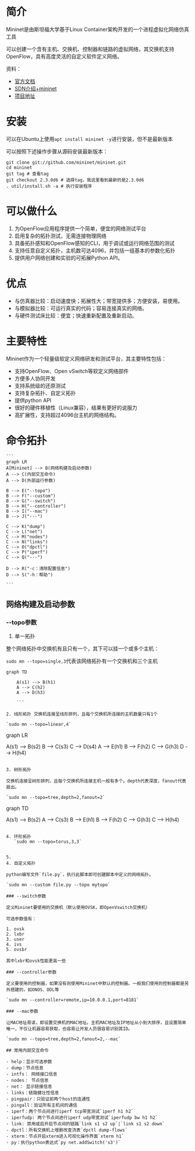 # 简介

Mininet是由斯坦福大学基于Linux Container架构开发的一个进程虚拟化网络仿真工具

可以创建一个含有主机、交换机、控制器和链路的虚拟网络，其交换机支持OpenFlow，具有高度灵活的自定义软件定义网络。

资料：

- [官方文档](http://mininet.org/)
- [SDN介绍+mininet](https://www.bilibili.com/video/BV1VJ41117vJ)
- [项目地址](https://github.com/mininet/mininet)

# 安装

可以在Ubuntu上使用`apt install mininet -y`进行安装，但不是最新版本

可以按照下述操作步骤从源码安装最新版本：

```
git clone git://github.com/mininet/mininet.git
cd mininet
git tag # 查看tag
git checkout 2.3.0d6 # 选择tag，我这里看到最新的是2.3.0d6
. util/install.sh -a # 执行安装程序
```

# 可以做什么

1. 为OpenFlow应用程序提供一个简单，便宜的网络测试平台
2. 启用复杂的拓扑测试，无需连接物理网络
3. 具备拓扑感知和OpenFlow感知的CLI，用于调试或运行网络范围的测试
4. 支持任意自定义拓扑，主机数可达4096，并包括一组基本的参数化拓扑
5. 提供用户网络创建和实验的可拓展Python API。

# 优点

- 与仿真器比较：启动速度快；拓展性大；带宽提供多；方便安装，易使用。
- 与模拟器比较：可运行真实的代码；容易连接真实的网络。
- 与硬件测试床比较：便宜；快速重新配置及重新启动。

# 主要特性

Mininet作为一个轻量级软定义网络研发和测试平台，其主要特性包括：

- 支持OpenFlow、Open vSwitch等软定义网络部件
- 方便多人协同开发
- 支持系统级的还原测试
- 支持复杂拓扑、自定义拓扑
- 提供python API
- 很好的硬件移植性（Linux兼容），结果有更好的说服力
- 高扩展性，支持超过4096台主机的网络结构。

# 命令拓扑

    ```
    graph LR
    A[Mininet] --> B(网络构建及启动参数)
    A --> C(内部交互命令)
    A --> D(外部运行参数)
    
    B --> E("--topo")
    B --> F("--custom")
    B --> G("--switch")
    B --> H("--controller")
    B --> I("--mac")
    B --> J("···")
    
    C --> K("dump")
    C --> L("net")
    C --> M("nodes")
    C --> N("links")
    C --> O("dpctl")
    C --> P("iperf")
    C --> Q("···")
    
    D --> R("-c：清除配置信息")
    D --> S("-h：帮助")
    
    ```

## 网络构建及启动参数

### --topo参数

1. 单一拓扑

整个网络拓扑中交换机有且只有一个，其下可以挂一个或多个主机：

`sudo mn --topo=single,3`代表该网络拓扑有一个交换机和三个主机
```
graph TD

    A(s1) --> B(h1)
    A --> C(h2)
    A --> D(h3)
    
    ```

2. 线形拓扑 交换机连接呈线形排列，且每个交换机所连接的主机数量只有1个

`sudo mn --topo=linear,4`

```
graph LR

A(s1) --> B(s2)
B --> C(s3)
C --> D(s4)
A --> E(h1)
B --> F(h2)
C --> G(h3)
D --> H(h4)
```

3. 树形拓扑

交换机连接呈树形排列，且每个交换机所连接主机一般有多个。depth代表深度，fanout代表扇出。

`sudo mn --topo=tree,depth=2,fanout=2`

```
graph TD

A(s1) --> B(s2)
A --> C(s3)
B --> E(h1)
B --> F(h2)
C --> G(h3)
C --> H(h4)
```

4. 环形拓扑
   `sudo mn --topo=torus,3,3`


5.
4. 自定义拓扑

python编写文件`file.py`，执行此脚本即可创建脚本中定义的网络拓扑。

`sudo mn --custom file.py --topo mytopo`

### --switch参数

定义Mininet要使用的交换机（默认使用OVSK，即OpenVswitch交换机）

可选参数值有：

1. ovsk
2. lxbr
3. user
4. ivs
5. ovsbr

其中lxbr和ovsk性能更高一些

### --controller参数

定义要使用的控制器，如果没有则使用Mininet中默认的控制器。一般我们使用的控制器都是另外搭建的，如ONOS、ODL等

`sudo mn --controller=remote,ip=10.0.0.1,port=8181`

### --mac参数

让MAC地址易读，即设置交换机的MAC地址。主机MAC地址及IP地址从小到大排序，且设置简单唯一，不仅让机器容易获取，也容易让开发人员很容易识别其ID。

`sudo mn --topo=tree,depth=2,fanout=2,--mac`

## 常用内部交互命令

- help：显示可选参数
- dump：节点信息
- intfs： 网络接口信息
- nodes： 节点信息
- net： 显示链接信息
- links：链路健壮性信息
- pingpair：只验证前两个host的连通性
- pingall：验证所有主机间的通信
- iperf：两个节点间进行iperf tcp带宽测试`iperf h1 h2`
- iperfudp: 两个节点间进行iperf udp带宽测试`iperfudp bw h1 h2`
- link: 禁用或启开启节点间的链路`link s1 s2 up`|`link s1 s2 down`
- dpctl：所有交换机上增删改查流表`dpctl dump-flows`
- xterm：节点开启xterm进入可视化操作界面`xterm h1`
- py：执行python表达式`py net.addSwitch('s3')`